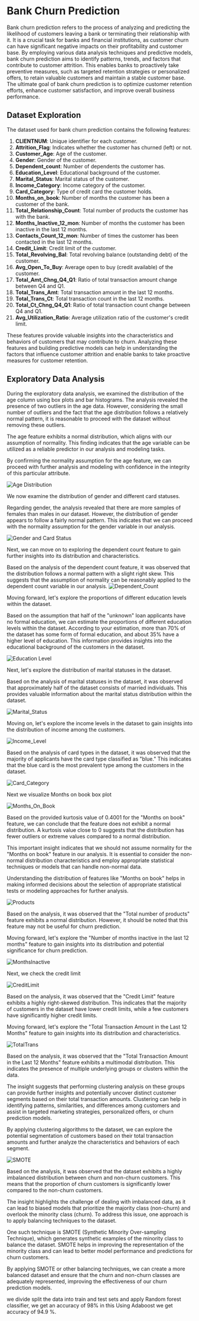 # Bank Churn Prediction

Bank churn prediction refers to the process of analyzing and predicting the likelihood of customers leaving a bank or terminating their relationship with it. It is a crucial task for banks and financial institutions, as customer churn can have significant negative impacts on their profitability and customer base. By employing various data analysis techniques and predictive models, bank churn prediction aims to identify patterns, trends, and factors that contribute to customer attrition. This enables banks to proactively take preventive measures, such as targeted retention strategies or personalized offers, to retain valuable customers and maintain a stable customer base. The ultimate goal of bank churn prediction is to optimize customer retention efforts, enhance customer satisfaction, and improve overall business performance.

## Dataset Exploration

The dataset used for bank churn prediction contains the following features:

1. **CLIENTNUM**: Unique identifier for each customer.
2. **Attrition_Flag**: Indicates whether the customer has churned (left) or not.
3. **Customer_Age**: Age of the customer.
4. **Gender**: Gender of the customer.
5. **Dependent_count**: Number of dependents the customer has.
6. **Education_Level**: Educational background of the customer.
7. **Marital_Status**: Marital status of the customer.
8. **Income_Category**: Income category of the customer.
9. **Card_Category**: Type of credit card the customer holds.
10. **Months_on_book**: Number of months the customer has been a customer of the bank.
11. **Total_Relationship_Count**: Total number of products the customer has with the bank.
12. **Months_Inactive_12_mon**: Number of months the customer has been inactive in the last 12 months.
13. **Contacts_Count_12_mon**: Number of times the customer has been contacted in the last 12 months.
14. **Credit_Limit**: Credit limit of the customer.
15. **Total_Revolving_Bal**: Total revolving balance (outstanding debt) of the customer.
16. **Avg_Open_To_Buy**: Average open to buy (credit available) of the customer.
17. **Total_Amt_Chng_Q4_Q1**: Ratio of total transaction amount change between Q4 and Q1.
18. **Total_Trans_Amt**: Total transaction amount in the last 12 months.
19. **Total_Trans_Ct**: Total transaction count in the last 12 months.
20. **Total_Ct_Chng_Q4_Q1**: Ratio of total transaction count change between Q4 and Q1.
21. **Avg_Utilization_Ratio**: Average utilization ratio of the customer's credit limit.

These features provide valuable insights into the characteristics and behaviors of customers that may contribute to churn. Analyzing these features and building predictive models can help in understanding the factors that influence customer attrition and enable banks to take proactive measures for customer retention.

## Exploratory Data Analysis

During the exploratory data analysis, we examined the distribution of the age column using box plots and bar histograms. The analysis revealed the presence of two outliers in the age data. However, considering the small number of outliers and the fact that the age distribution follows a relatively normal pattern, it is reasonable to proceed with the dataset without removing these outliers.

The age feature exhibits a normal distribution, which aligns with our assumption of normality. This finding indicates that the age variable can be utilized as a reliable predictor in our analysis and modeling tasks.

By confirming the normality assumption for the age feature, we can proceed with further analysis and modeling with confidence in the integrity of this particular attribute.

![Age Distribution](Pictures/Age_IMAGE.PNG)


We now examine the distribution of gender and different card statuses.

Regarding gender, the analysis revealed that there are more samples of females than males in our dataset. However, the distribution of gender appears to follow a fairly normal pattern. This indicates that we can proceed with the normality assumption for the gender variable in our analysis.

![Gender and Card Status](Pictures/GenderAndCardStatus.PNG)

Next, we can move on to exploring the dependent count feature to gain further insights into its distribution and characteristics.

Based on the analysis of the dependent count feature, it was observed that the distribution follows a normal pattern with a slight right skew. This suggests that the assumption of normality can be reasonably applied to the dependent count variable in our analysis.
![Dependent_Count](Pictures/DependentCounts.PNG)

Moving forward, let's explore the proportions of different education levels within the dataset.

Based on the assumption that half of the "unknown" loan applicants have no formal education, we can estimate the proportions of different education levels within the dataset. According to your estimation, more than 70% of the dataset has some form of formal education, and about 35% have a higher level of education. This information provides insights into the educational background of the customers in the dataset.

![Education Level](Pictures/EducationLevel.PNG)

Next, let's explore the distribution of marital statuses in the dataset.

Based on the analysis of marital statuses in the dataset, it was observed that approximately half of the dataset consists of married individuals. This provides valuable information about the marital status distribution within the dataset.

![Marital_Status](Pictures/MarriageStatus.PNG)

Moving on, let's explore the income levels in the dataset to gain insights into the distribution of income among the customers.

![Income_Level](Pictures/IncomeLevels.PNG)

Based on the analysis of card types in the dataset, it was observed that the majority of applicants have the card type classified as "blue." This indicates that the blue card is the most prevalent type among the customers in the dataset.

![Card_Category](Pictures/CaedCategory.PNG)

Next we visualize Months on book box plot

![Months_On_Book](Pictures/MonthsOnBook.PNG)

Based on the provided kurtosis value of 0.4001 for the "Months on book" feature, we can conclude that the feature does not exhibit a normal distribution. A kurtosis value close to 0 suggests that the distribution has fewer outliers or extreme values compared to a normal distribution.

This important insight indicates that we should not assume normality for the "Months on book" feature in our analysis. It is essential to consider the non-normal distribution characteristics and employ appropriate statistical techniques or models that can handle non-normal data.

Understanding the distribution of features like "Months on book" helps in making informed decisions about the selection of appropriate statistical tests or modeling approaches for further analysis.

![Products](Pictures/Products.PNG)

Based on the analysis, it was observed that the "Total number of products" feature exhibits a normal distribution. However, it should be noted that this feature may not be useful for churn prediction.

Moving forward, let's explore the "Number of months inactive in the last 12 months" feature to gain insights into its distribution and potential significance for churn prediction.

![MonthsInactive](Pictures/MonthsInactive.PNG)

Next, we check the credit limit

![CreditLimit](Pictures/CreditLimit.PNG)

Based on the analysis, it was observed that the "Credit Limit" feature exhibits a highly right-skewed distribution. This indicates that the majority of customers in the dataset have lower credit limits, while a few customers have significantly higher credit limits.

Moving forward, let's explore the "Total Transaction Amount in the Last 12 Months" feature to gain insights into its distribution and characteristics.

![TotalTrans](Pictures/TotalTransAmount.PNG)

Based on the analysis, it was observed that the "Total Transaction Amount in the Last 12 Months" feature exhibits a multimodal distribution. This indicates the presence of multiple underlying groups or clusters within the data.

The insight suggests that performing clustering analysis on these groups can provide further insights and potentially uncover distinct customer segments based on their total transaction amounts. Clustering can help in identifying patterns, similarities, and differences among customers and assist in targeted marketing strategies, personalized offers, or churn prediction models.

By applying clustering algorithms to the dataset, we can explore the potential segmentation of customers based on their total transaction amounts and further analyze the characteristics and behaviors of each segment.

![SMOTE](Pictures/Churnvsnonchurn.PNG)

Based on the analysis, it was observed that the dataset exhibits a highly imbalanced distribution between churn and non-churn customers. This means that the proportion of churn customers is significantly lower compared to the non-churn customers.

The insight highlights the challenge of dealing with imbalanced data, as it can lead to biased models that prioritize the majority class (non-churn) and overlook the minority class (churn). To address this issue, one approach is to apply balancing techniques to the dataset.

One such technique is SMOTE (Synthetic Minority Over-sampling Technique), which generates synthetic examples of the minority class to balance the dataset. SMOTE helps in improving the representation of the minority class and can lead to better model performance and predictions for churn customers.

By applying SMOTE or other balancing techniques, we can create a more balanced dataset and ensure that the churn and non-churn classes are adequately represented, improving the effectiveness of our churn prediction models.

we divide split the data into train and test sets and apply Random forest classifier, we get an accuracy of 98% in this
Using Adaboost we get accuracy of 94.9 %.
